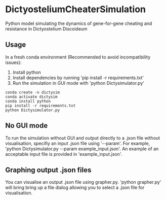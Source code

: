 # DictyosteliumCheaterSimulation
Python model simulating the dynamics of gene-for-gene cheating and resistance in Dictyostelium Discoideum


## Usage
In a fresh conda environment (Recommended to avoid incompatibility issues): 

1. Install python
2. Install dependencies by running 'pip install -r requirements.txt'
3. Run the simulation in GUI mode with 'python Dictysimulator.py'

```
conda create -n dictysim
conda activate dictysim
conda install python
pip install -r requirements.txt
python Dictysimulator.py
```

## No GUI mode
To run the simulation without GUI and output directly to a .json file without visualisation, specifiy an input .json file using '--param'. For example, 'python Dictysimulator.py --param example_input.json'. An example of an acceptable input file is provided in 'example_input.json'.

## Graphing output .json files
You can visualise an output .json file using grapher.py. 'python grapher.py' will bring bring up a file dialog allowing you to select a .json file for visualisation.


